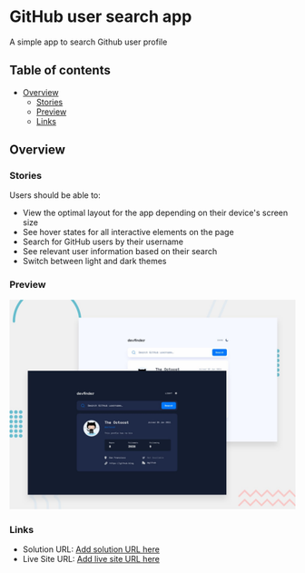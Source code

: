 # GitHub user search app

A simple app to search Github user profile

## Table of contents

- [Overview](#overview)
  - [Stories](#stories)
  - [Preview](#preview)
  - [Links](#links)

## Overview

### Stories

Users should be able to:

- View the optimal layout for the app depending on their device's screen size
- See hover states for all interactive elements on the page
- Search for GitHub users by their username
- See relevant user information based on their search
- Switch between light and dark themes

### Preview

![](./preview.jpg)

### Links

- Solution URL:
  [Add solution URL here](https://github.com/sohhamm/github-user-search-app)
- Live Site URL:
  [Add live site URL here](https://sohhamm.github.io/github-user-search-app/)
